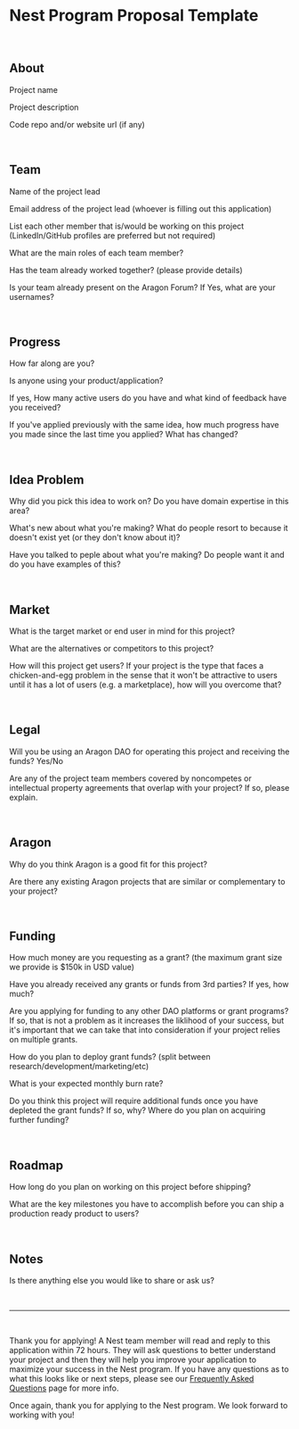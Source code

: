 # Nest Program Proposal Template

<br>

## About

Project name

Project description

Code repo and/or website url (if any) 

<br>

## Team

Name of the project lead 

Email address of the project lead (whoever is filling out this application)

List each other member that is/would be working on this project (LinkedIn/GitHub profiles are preferred but not required)

What are the main roles of each team member?

Has the team already worked together? (please provide details)  

Is your team already present on the Aragon Forum? If Yes, what are your usernames? 

<br>

## Progress

How far along are you? 

Is anyone using your product/application?

If yes, How many active users do you have and what kind of feedback have you received?

If you've applied previously with the same idea, how much progress have you made since the last time you applied? What has changed?

<br>

## Idea Problem 

Why did you pick this idea to work on? Do you have domain expertise in this area? 

What's new about what you're making? What do people resort to because it doesn't exist yet (or they don't know about it)?

Have you talked to peple about what you're making? Do people want it and do you have examples of this?

<br>

## Market

What is the target market or end user in mind for this project?

What are the alternatives or competitors to this project? 

How will this project get users? If your project is the type that faces a chicken-and-egg problem in the sense that it won't be attractive to users until it has a lot of users (e.g. a marketplace), how will you overcome that? 

<br>

## Legal

Will you be using an Aragon DAO for operating this project and receiving the funds? Yes/No

Are any of the project team members covered by noncompetes or intellectual property agreements that overlap with your project? If so, please explain.

<br>

## Aragon

Why do you think Aragon is a good fit for this project?

Are there any existing Aragon projects that are similar or complementary to your project? 

<br>

## Funding

How much money are you requesting as a grant? (the maximum grant size we provide is $150k in USD value) 

Have you already received any grants or funds from 3rd parties? If yes, how much? 

Are you applying for funding to any other DAO platforms or grant programs? If so, that is not a problem as it increases the liklihood of your success, but it's important that we can take that into consideration if your project relies on multiple grants.

How do you plan to deploy grant funds? (split between research/development/marketing/etc)

What is your expected monthly burn rate?

Do you think this project will require additional funds once you have depleted the grant funds? If so, why? Where do you plan on acquiring further funding? 

<br>

## Roadmap

How long do you plan on working on this project before shipping?

What are the key milestones you have to accomplish before you can ship a production ready product to users?

<br>

## Notes

Is there anything else you would like to share or ask us?

<br>
<hr>
<br>

Thank you for applying! A Nest team member will read and reply to this application within 72 hours. They will ask questions to better understand your project and then they will help you improve your application to maximize your success in the Nest program. If you have any questions as to what this looks like or next steps, please see our [Frequently Asked Questions](https://github.com/temp-nestdao/nest/blob/master/FAQ.md) page for more info. 

Once again, thank you for applying to the Nest program. We look forward to working with you! 

